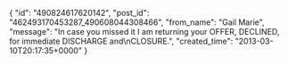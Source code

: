  {
   "id": "490824617620142",
   "post_id": "462493170453287_490608044308466",
   "from_name": "Gail Marie",
   "message": "In case you missed it  I am returning your OFFER, DECLINED, for immediate DISCHARGE and\nCLOSURE.",
   "created_time": "2013-03-10T20:17:35+0000"
 }
